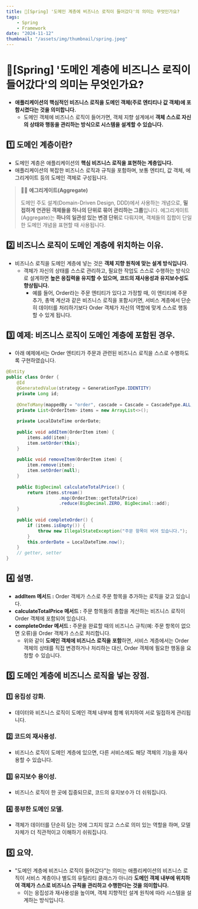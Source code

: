 ```yaml
---
title: 🍃[Spring] '도메인 계층에 비즈니스 로직이 들어갔다'의 의미는 무엇인가요?
tags:
    - Spring
    - Framework
date: "2024-11-12"
thumbnail: "/assets/img/thumbnail/spring.jpeg"
---
```


# 🍃[Spring] '도메인 계층에 비즈니스 로직이 들어갔다'의 의미는 무엇인가요?
- **애플리케이션의 핵심적인 비즈니스 로직을 도메인 객체(주로 엔티티나 값 객체)에 포함시켰다는 것을 의미합니다.**
    - 도메인 객체에 비즈니스 로직이 들어가면, 객체 지향 설계에서 **객체 스스로 자신의 상태와 행동을 관리하는 방식으로 시스템을 설계할 수 있습니다.**

## 1️⃣ 도메인 계층이란?
- 도메인 계층은 애플리케이션의 **핵심 비즈니스 로직을 표현하는 계층입니다.**
- 애플리케이션의 복잡한 비즈니스 로직과 규칙을 포함하며, 보통 엔티티, 값 객체, 에그리게이트 등의 도메인 객체로 구성됩니다.

> 🙋‍♂️ **에그리게이트(Aggregate)**
> 
> 도메인 주도 설계(Domain-Driven Design, DDD)에서 사용하는 개념으로, **밀접하게 연관된 객체들을 하나의 단위로 묶어 관리하는 그룹**입니다.
> 에그리게이트(Aggregate)는 **하나의 일관성 있는 변경 단위**로 다뤄지며, 객체들의 집합이 단일한 도메인 개념을 표현할 때 사용됩니다.

## 2️⃣ 비즈니스 로직이 도메인 계층에 위치하는 이유.
- 비즈니스 로직을 도메인 계층에 넣는 것은 **객체 지향 원칙에 맞는 설계 방식입니다.**
    - 객체가 자신의 상태를 스스로 관리하고, 필요한 작업도 스스로 수행하는 방식으로 설계하면 **높은 응집력을 유지할 수 있으며, 코드의 재사용성과 유지보수성도 향상됩니다.**
        - 예를 들어, Order라는 주문 엔티티가 있다고 가정할 때, 이 엔티티에 주문 추가, 총액 계산과 같은 비즈니스 로직을 포함시키면, 서비스 계층에서 단순히 데이터를 처리하기보다 Order 객체가 자신의 역할에 맞게 스스로 행동할 수 있게 됩니다.

## 3️⃣ 예제: 비즈니스 로직이 도메인 계층에 포함된 경우.
- 아래 예제에서는 Order 엔티티가 주문과 관련된 비즈니스 로직을 스스로 수행하도록 구현하였습니다.
```java
@Entity
public class Order {
    @Id
    @GeneratedValue(strategy = GenerationType.IDENTITY)
    private Long id;
    
    @OneToMany(mappedBy = "order", cascade = Cascade = CascadeType.ALL, orphanRemoval = true)
    private List<OrderItem> items = new ArrayList<>();
    
    private LocalDateTime orderDate;
    
    public void addItem(OrderItem item) {
        items.add(item);
        item.setOrder(this);
    }
    
    public void removeItem(OrderItem item) {
        item.remove(item);
        item.setOrder(null);
    }
    
    public BigDecimal calculateTotalPrice() {
        return items.stream()
                    .map(OrderItem::getTotalPrice)
                    .reduce(BigDecimal.ZERO, BigDecimal::add);
    }
    
    public void completeOrder() {
        if (items.isEmpty()) {
            throw new IllegalStateException("주문 항목이 비어 있습니다.");
        }
        this.orderDate = LocalDateTime.now();
    }
    // getter, setter
}
```

## 4️⃣ 설명.
- **addItem 메서드 :** Order 객체가 스스로 주문 항목을 추가하는 로직을 갖고 있습니다.
- **calculateTotalPrice 메서드 :** 주문 항목들의 총합을 계산하는 비즈니스 로직이 Order 객체에 포함되어 있습니다.
- **completeOrder 메서드 :** 주문을 완료할 때의 비즈니스 규칙(예: 주문 항목이 없으면 오류)을 Order 객체가 스스로 처리합니다.
    - 위와 같이 **도메인 객체에 비즈니스 로직을 포함**하면, 서비스 계층에서는 Order 객체의 상태를 직접 변경하거나 처리하는 대신, Order 객체에 필요한 행동을 요청할 수 있습니다.

## 5️⃣ 도메인 계층에 비즈니스 로직을 넣는 장점.

### 1️⃣ 응집성 강화.
- 데이터와 비즈니스 로직이 도메인 객체 내부에 함꼐 위치하여 서로 밀접하게 관리됩니다.

### 2️⃣ 코드의 재사용성.
- 비즈니스 로직이 도메인 계층에 있으면, 다른 서비스에도 해당 객체의 기능을 재사용할 수 있습니다.

### 3️⃣ 유지보수 용이성.
- 비즈니스 로직이 한 곳에 집중되므로, 코드의 유지보수가 더 쉬워집니다.

### 4️⃣ 풍부한 도메인 모델.
- 객체가 데이터를 단순히 담는 것에 그치지 않고 스스로 의미 있는 역할을 하며, 모델 자체가 더 직관적이고 이해하기 쉬워집니다.

## 5️⃣ 요약.
- "도메인 계층에 비즈니스 로직이 들어갔다"는 의미는 애플리케이션의 비즈니스 로직이 서비스 계층이나 별도의 유틸리티 클래스가 아니라 **도메인 객체 내부에 위치하여 객체가 스스로 비즈니스 규칙을 관리하고 수행한다는 것을 의미합니다.**
    - 이는 응집성과 재사용성을 높이며, 객체 지향적인 설계 원칙에 따라 시스템을 설계하는 방식입니다.
